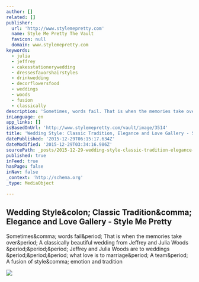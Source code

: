 ```yaml
---
author: []
related: []
publisher:
  url: 'http://www.stylemepretty.com'
  name: Style Me Pretty The Vault
  favicon: null
  domain: www.stylemepretty.com
keywords:
  - julia
  - jeffrey
  - cakesstationerywedding
  - dressesfavorshairstyles
  - drinkwedding
  - decorflowersfood
  - weddings
  - woods
  - fusion
  - classically
description: 'Sometimes, words fail. That is when the memories take over. A classically beautiful wedding from Jeffrey and Julia Woods ... Jeffrey and Julia Woods are to weddings ... what love is to marriage. A team. A fusion of style, emotion and tradition'
inLanguage: en
app_links: []
isBasedOnUrl: 'http://www.stylemepretty.com/vault/image/3514'
title: 'Wedding Style: Classic Tradition, Elegance and Love Gallery - Style Me Pretty'
datePublished: '2015-12-29T06:15:17.634Z'
dateModified: '2015-12-29T03:34:16.986Z'
sourcePath: _posts/2015-12-29-wedding-style-classic-tradition-elegance-and-love-gallery.md
published: true
inFeed: true
hasPage: false
inNav: false
_context: 'http://schema.org'
_type: MediaObject

---
```

<article style=""><h1>Wedding Style&amp;colon; Classic Tradition&amp;comma; Elegance and Love Gallery - Style Me Pretty</h1><p>Sometimes&amp;comma; words fail&amp;period; That is when the memories take over&amp;period; A classically beautiful wedding from Jeffrey and Julia Woods &amp;period;&amp;period;&amp;period; Jeffrey and Julia Woods are to weddings &amp;period;&amp;period;&amp;period; what love is to marriage&amp;period; A team&amp;period; A fusion of style&amp;comma; emotion and tradition</p><img src="http://o.aolcdn.com/smp/is/wp-content/gallery/real-wedding-by-jefferyjulia-wood/20080705_ac_2332jw$!300x.jpg" /></article>